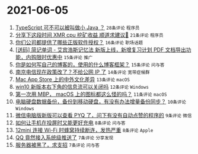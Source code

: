 # 2021-06-05

1. [TypeScript 可不可以被叫做小 Java ？](https://www.v2ex.com/t/781504) `28条评论` `程序员`
1. [分享下这段时间 XMR cpu 挖矿收益 顺道求建议🙏](https://www.v2ex.com/t/781524) `21条评论` `程序员`
1. [你们公司都提供了哪些正版软件授权？](https://www.v2ex.com/t/781505) `16条评论` `职场话题`
1. [[送码] 简记单词 - 艾宾浩斯记忆法 新版上线，新增复习计划 PDF 文档导出功能，内购限时优惠中](https://www.v2ex.com/t/781521) `15条评论` `推广`
1. [你是如何写自己的博客的，使用的什么博客框架？](https://www.v2ex.com/t/781517) `15条评论` `问与答`
1. [南京电信现在政策改了？不给公网 IP 了](https://www.v2ex.com/t/781515) `14条评论` `宽带症候群`
1. [Mac App Store 上的中外文化差异](https://www.v2ex.com/t/781518) `13条评论` `macOS`
1. [win10 新版本右下角的信息流可以关闭吗](https://www.v2ex.com/t/781495) `12条评论` `Windows`
1. [第一次用 MBP， macOS 上的图标都这么怪的吗？](https://www.v2ex.com/t/781525) `11条评论` `macOS`
1. [电脑硬盘数据备份，备份到移动硬盘，有没有办法增量备份同步？](https://www.v2ex.com/t/781499) `10条评论` `Windows`
1. [微信电脑版新版可以查看 PYQ 了，问下有没有自动点赞的程序的](https://www.v2ex.com/t/781523) `9条评论` `微信`
1. [如何让手机在投屏时又能更好充电](https://www.v2ex.com/t/781512) `8条评论` `问与答`
1. [12mini 连接 Wi-Fi 时蜂窝持续断连，发热严重](https://www.v2ex.com/t/781506) `8条评论` `Apple`
1. [QQ 竟然接入系统级推送了](https://www.v2ex.com/t/781531) `7条评论` `分享发现`
1. [服务器被黑了，求支招](https://www.v2ex.com/t/781519) `7条评论` `问与答`
